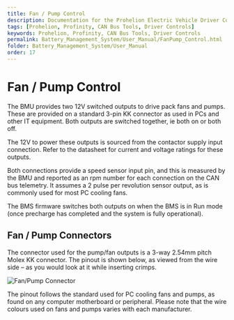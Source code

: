 ```yaml
---
title: Fan / Pump Control
description: Documentation for the Prohelion Electric Vehicle Driver Controls
tags: [Prohelion, Profinity, CAN Bus Tools, Driver Controls]
keywords: Prohelion, Profinity, CAN Bus Tools, Driver Controls
permalink: Battery_Management_System/User_Manual/FanPump_Control.html
folder: Battery_Management_System/User_Manual
order: 17
---
```


# Fan / Pump Control

The BMU provides two 12V switched outputs to drive pack fans and pumps.  These are provided on a standard 3-pin KK connector as used in PCs and other IT equipment.  Both outputs are switched together, ie both on or both off. 

The 12V to power these outputs is sourced from the contactor supply input connection. Refer to the datasheet for current and voltage ratings for these outputs. 

Both connections provide a speed sensor input pin, and this is measured by the BMU and reported as an rpm number for each connection on the CAN bus telemetry.  It assumes a 2 pulse per revolution sensor output, as is commonly used for most PC cooling fans. 

The BMS firmware switches both outputs on when the BMS is in Run mode (once precharge has completed and the system is fully operational). 

## Fan / Pump Connectors

The connector used for the pump/fan outputs is a 3-way 2.54mm pitch Molex KK connector.  The pinout is shown below, as viewed from the wire side – as you would look at it while inserting crimps.   

![Fan/Pump Connector]({{site.dox.baseurl}}/images/BMS_User_Manual/Fan_Pump_Connectors.png)

The pinout follows the standard used for PC cooling fans and pumps, as found on any computer motherboard or peripheral.  Please note that the wire colours used on fans and pumps varies with each manufacturer. 

